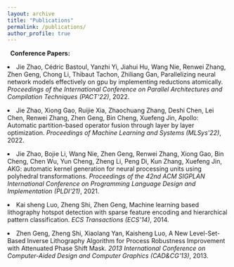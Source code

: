```yaml
---
layout: archive
title: "Publications"
permalink: /publications/
author_profile: true
---
```


<!-- {% if author.googlescholar %}
  You can also find my articles on <u><a href="{{author.googlescholar}}">my Google Scholar profile</a>.</u>
{% endif %}

{% include base_path %}

{% for post in site.publications reversed %}
  {% include archive-single.html %}
{% endfor %} -->


<b>&nbsp;&nbsp;Conference Papers:</b>

<p style="margin-bottom: 6px">
<li>
<span>
Jie Zhao, Cédric Bastoul, Yanzhi Yi, Jiahui Hu, Wang Nie, Renwei Zhang, Zhen Geng, Chong Li, Thibaut Tachon, Zhiliang Gan, Parallelizing neural network models effectively on gpu by implementing reductions atomically.
<i>Proceedings of the International Conference on Parallel Architectures and Compilation Techniques (PACT'22)</i>, 2022.
</span></li>
</p>

<p style="margin-bottom: 6px">
<li>
<span>
Jie Zhao, Xiong Gao, Ruijie Xia, Zhaochuang Zhang, Deshi Chen, Lei Chen, Renwei Zhang, Zhen Geng, Bin Cheng, Xuefeng Jin, Apollo: Automatic partition-based operator fusion through layer by layer optimization.
<i>Proceedings of Machine Learning and Systems (MLSys'22)</i>, 2022.
</span></li>
</p>

<p style="margin-bottom: 6px">
<li>
<span>
Jie Zhao, Bojie Li, Wang Nie, Zhen Geng, Renwei Zhang, Xiong Gao, Bin Cheng, Chen Wu, Yun Cheng, Zheng Li, Peng Di, Kun Zhang, Xuefeng Jin, AKG: automatic kernel generation for neural processing units using polyhedral transformations.
<i>Proceedings of the 42nd ACM SIGPLAN International Conference on Programming Language Design and Implementation (PLDI'21)</i>, 2021.
</span></li>
</p>

<p style="margin-bottom: 6px">
<li>
<span>
Kai sheng Luo, Zheng Shi, Zhen Geng, Machine learning based lithography hotspot detection with sparse feature encoding and hierarchical pattern classification.
<i>ECS Transactions (ECS'14)</i>, 2014.
</span></li>
</p>

<p style="margin-bottom: 6px">
<li>
<span>
Zhen Geng, Zheng Shi, Xiaolang Yan, Kaisheng Luo, A New Level-Set-Based Inverse Lithography Algorithm for Process Robustness Improvement with Attenuated Phase Shift Mask.
<i>2013 International Conference on Computer-Aided Design and Computer Graphics (CAD&CG'13)</i>, 2013.
</span></li>
</p>